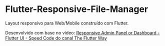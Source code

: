 # Flutter-Responsive-File-Manager
 Layout responsivo para Web/Mobile construído com Flutter.

 Desenvolvido com base no vídeo: [Responsive Admin Panel or Dashboard - Flutter UI - Speed Code do canal The Flutter Way](https://www.youtube.com/watch?v=_uOgXpEHNbc)
